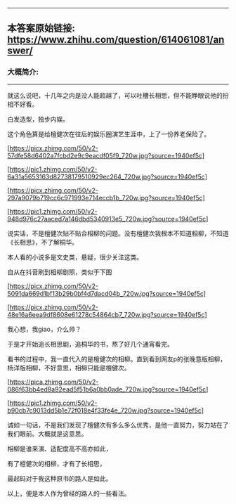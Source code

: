 ----------------------------------------
## 本答案原始链接: https://www.zhihu.com/question/614061081/answer/
### 大概简介: 
----------------------------------------
就这么说吧，十几年之内是没人能超越了，可以吐槽长相思，但不能睁眼说他的扮相不好看。

白发造型，独步内娱。

这个角色算是给檀健次在往后的娱乐圈演艺生涯中，上了一份养老保险了。

[https://picx.zhimg.com/50/v2-57dfe58d6402a7fcbd2e9c9eacdf05f9_720w.jpg?source=1940ef5c]




[https://pic1.zhimg.com/50/v2-6a31a5653163d82738179510929ec264_720w.jpg?source=1940ef5c]




[https://picx.zhimg.com/50/v2-297a9079b719cc6c971993e714eccb1b_720w.jpg?source=1940ef5c]




[https://pic1.zhimg.com/50/v2-948d976c27aaced7a146dbd5340913e5_720w.jpg?source=1940ef5c]



说实话，不是檀健次贴不贴合相柳的问题。没有檀健次我根本不知道相柳，不知道《长相思》，不了解桐华。

本人看的小说多是文史类，悬疑，很少关注这类。

自从在抖音刷到相柳剧照，类似于下图

[https://picx.zhimg.com/50/v2-5091da669d1bf13b29b0bf4d7dacd04b_720w.jpg?source=1940ef5c]




[https://picx.zhimg.com/50/v2-48e16a6eea9df8608e61278c54864cb7_720w.jpg?source=1940ef5c]

我心想，我giao，介么帅？

于是才开始追长相思剧，追桐华的书，熬了好几个通宵看完。

看书的过程中，我一直代入的是檀健次的相柳。直到看到网友p的张晚意版相柳，杨洋版相柳，不好意思，相柳只能是檀健次。

[https://pica.zhimg.com/50/v2-086f63bb4ed8a92ead5f51b6a0bb0ade_720w.jpg?source=1940ef5c]




[https://pic1.zhimg.com/50/v2-b90cb7c9013dd5b1e72f018e4f33fe4e_720w.jpg?source=1940ef5c]

诚如一句话，不是我们发现了檀健次有多么多么优秀，是他一直努力，努力站在了我们眼前。大概就是这意思。

相柳是谁来演、适配度高不高亦如此，

有了檀健次的相柳，才有了长相思，

最起码对于我这种原书的路人是如此。

以上，便是本人作为曾经的路人的一些看法。